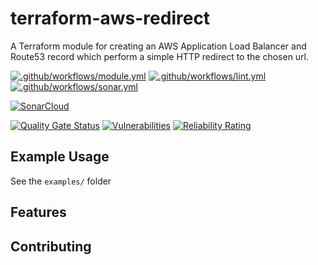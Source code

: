 # terraform-aws-redirect

A Terraform module for creating an AWS Application Load Balancer and Route53 record which perform a simple HTTP redirect to the chosen url.

[![.github/workflows/module.yml](https://github.com/champ-oss/terraform-aws-redirect/actions/workflows/module.yml/badge.svg?branch=main)](https://github.com/champ-oss/terraform-aws-redirect/actions/workflows/module.yml)
[![.github/workflows/lint.yml](https://github.com/champ-oss/terraform-aws-redirect/actions/workflows/lint.yml/badge.svg?branch=main)](https://github.com/champ-oss/terraform-aws-redirect/actions/workflows/lint.yml)
[![.github/workflows/sonar.yml](https://github.com/champ-oss/terraform-aws-redirect/actions/workflows/sonar.yml/badge.svg)](https://github.com/champ-oss/terraform-aws-redirect/actions/workflows/sonar.yml)

[![SonarCloud](https://sonarcloud.io/images/project_badges/sonarcloud-black.svg)](https://sonarcloud.io/summary/new_code?id=terraform-aws-redirect_champ-oss)

[![Quality Gate Status](https://sonarcloud.io/api/project_badges/measure?project=terraform-aws-redirect_champ-oss&metric=alert_status)](https://sonarcloud.io/summary/new_code?id=terraform-aws-redirect_champ-oss)
[![Vulnerabilities](https://sonarcloud.io/api/project_badges/measure?project=terraform-aws-redirect_champ-oss&metric=vulnerabilities)](https://sonarcloud.io/summary/new_code?id=terraform-aws-redirect_champ-oss)
[![Reliability Rating](https://sonarcloud.io/api/project_badges/measure?project=terraform-aws-redirect_champ-oss&metric=reliability_rating)](https://sonarcloud.io/summary/new_code?id=terraform-aws-redirect_champ-oss)

## Example Usage

See the `examples/` folder

## Features



## Contributing


